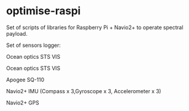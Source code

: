 # optimise-raspi
Set of scripts of libraries for Raspberry Pi + Navio2+ to operate spectral payload.

Set of sensors logger:

Ocean optics STS VIS

Ocean optics STS VIS

Apogee SQ-110

Navio2+ IMU (Compass x 3,Gyroscope x 3, Accelerometer x 3)

Navio2+ GPS
